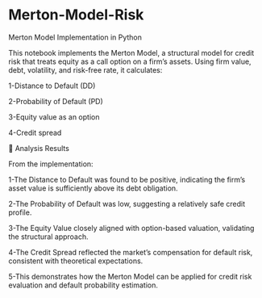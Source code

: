 # Merton-Model-Risk
Merton Model Implementation in Python

This notebook implements the Merton Model, a structural model for credit risk that treats equity as a call option on a firm’s assets. Using firm value, debt, volatility, and risk-free rate, it calculates:

1-Distance to Default (DD)

2-Probability of Default (PD)

3-Equity value as an option

4-Credit spread

🔎 Analysis Results

From the implementation:

1-The Distance to Default was found to be positive, indicating the firm’s asset value is sufficiently above its debt obligation.

2-The Probability of Default was low, suggesting a relatively safe credit profile.

3-The Equity Value closely aligned with option-based valuation, validating the structural approach.

4-The Credit Spread reflected the market’s compensation for default risk, consistent with theoretical expectations.

5-This demonstrates how the Merton Model can be applied for credit risk evaluation and default probability estimation.
